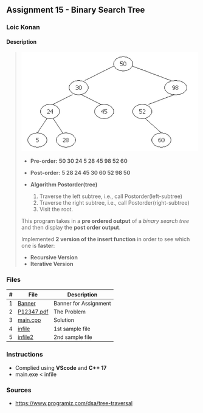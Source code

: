 ## Assignment 15 - Binary Search Tree

### Loic Konan

#### Description

>
> <img src = "pic.png">
>
> - **Pre-order:** **50 30 24 5 28 45 98 52 60** <br>
> - **Post-order:** **5 28 24 45 30 60 52 98 50** <br>
>
> - **Algorithm Postorder(tree)**
>   1. Traverse the left subtree, i.e., call Postorder(left-subtree)
>   2. Traverse the right subtree, i.e., call Postorder(right-subtree)
>   3. Visit the root.
>
> This program takes in a **pre ordered output** of a _binary search tree_ and then display the **post order output**.
>
> Implemented **2 version of the insert function** in order to see which one is **faster**:
>
> - **Recursive Version**
> - **Iterative Version**
>
### Files

|   #   | File                     | Description           |
| :---: | ------------------------ | --------------------- |
|   1   | [Banner](Banner)         | Banner for Assignment |
|   2   | [P12347.pdf](P12347.pdf) | The Problem           |
|   3   | [main.cpp](main.cpp)     | Solution              |
|   4   | [infile](infile)         | 1st sample file       |
|   5   | [infile2](infile2)       | 2nd sample file       |

### Instructions

- Complied using **VScode** and **C++ 17**
- main.exe < infile

### Sources

- <https://www.programiz.com/dsa/tree-traversal>
